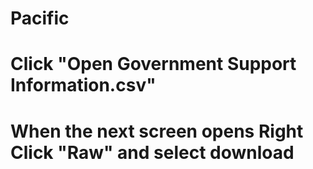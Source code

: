 # Pacific
# Click "Open Government Support Information.csv"
# When the next screen opens Right Click "Raw" and select download
